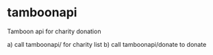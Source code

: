 # tamboonapi
Tamboon api for charity donation


a) call tamboonapi/ for charity list
b) call tamboonapi/donate to donate
